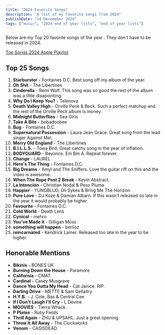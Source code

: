 ```yaml
---
title: "2024 Favorite Songs"
description: "A list of my favorite songs from 2024"
publishDate: "14 Decemeber 2024"
tags: ["music", "2024 end of year lists", "end of year lists"]
---
```


Below are my Top 20 favorite songs of the year . They don't have to be released in 2024.

[Top Songs 2024 Apple Playlist](https://music.apple.com/us/playlist/top-songs-2024/pl.u-9N9LLpeTx2VEoy)

## Top 25 Songs

1. **Starburster** - Fontaines D.C. Best song off my album of the year.
2. **Oh Shit** - The Libertines
3. **Cinderella** - Remi Wolf. This song was so good the rest of the album was a little disapointing.
4. **Why Do I Keep You?** - Telenova
5. **Death Valley High** - Orville Peck & Beck. Such a perfect matchup and the rest of the Orville Peck album is money.
6. **Midnight Butterflies** - Sea Girls
7. **Take A Bite** - bebadoobee
8. **Bug** - Fontaines D.C.
9. **Supernatural Possession** - Laura Jean Grace. Great song from the lead singer Against Me!.
10. **Merry Old England** - The Libertines
11. **B.I.L.L.S.** - Towa Bird. Great catchy song in the year of inflation.
12. **BODYGUARD** - Beyonce. Em Bm A. Repeat forever.
13. **Change** - LAUREL
14. **Here's The Thing** - Fontaines D.C.
15. **Big Dreams** - Amyl and The Sniffers. Love the guitar riff on this and the video is awesome.
16. **When The Rope Post 2 Break** - Kevin Abstract.
17. **La Intención** - Christian Nodal & Peso Pluma
18. **Happier** - YUNGBLUD, Oli Sykes & Bring Me The Horizon
19. **Pure Love** - DJ Koze & Damian Albarn. If this wasn't released so late in the year it would probably be higher.
20. **Favourite** - Fontaines D.C.
21. **Cold World** - Death Lens
22. **Cynical** - mehro
23. **You've Made it** - Gilligan Moss
24. **something will happen** - berlioz
25. **reincarnated** - Kendrick Lamer. Released too late in the year to be higher.

## Honorable Mentions

- **Bikinis** - BONES UK
- **Burning Down the House** - Paramore
- **California** - CMAT
- **Cardinal** - Casey Musgrave
- **Dance You Outta My Head** - Cat Janice. RIP.
- **Darling Drive** - METTE & Sam Gellaitry
- **H.Y.B.** - J. Cole, Bas & Central Cee
- **If I Don't Laugh I'll Cry** - L Devine
- **MOOVIES** - Tierra Whack.
- **P Plates** - Ruby Fields
- **Thrill Again** - ZHU & UPSAHL. Just a great opening.
- **Throw It All Away** - The Clockworks
- **Venom** - CASISDEAD
